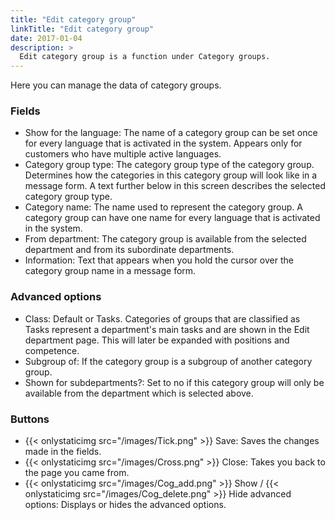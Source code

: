 ```yaml
---
title: "Edit category group"
linkTitle: "Edit category group"
date: 2017-01-04
description: >
  Edit category group is a function under Category groups.
---
```

Here you can manage the data of category groups.

### Fields

- Show for the language: The name of a category group can be set once for every language that is activated in the system. Appears only for customers who have multiple active languages.
- Category group type: The category group type of the category group. Determines how the categories in this category group will look like in a message form. A text further below in this screen describes the selected category group type.
- Category name: The name used to represent the category group. A category group can have one name for every language that is activated in the system.
- From department: The category group is available from the selected department and from its subordinate departments.
- Information: Text that appears when you hold the cursor over the category group name in a message form.

### Advanced options

- Class: Default or Tasks. Categories of groups that are classified as Tasks represent a department's main tasks and are shown in the Edit department page. This will later be expanded with positions and competence.
- Subgroup of: If the category group is a subgroup of another category group.
- Shown for subdepartments?: Set to no if this category group will only be available from the department which is selected above.

### Buttons

- {{< onlystaticimg src="/images/Tick.png" >}} Save: Saves the changes made in the fields.
- {{< onlystaticimg src="/images/Cross.png" >}} Close: Takes you back to the page you came from.
- {{< onlystaticimg src="/images/Cog_add.png" >}} Show / {{< onlystaticimg src="/images/Cog_delete.png" >}} Hide advanced options: Displays or hides the advanced options.
